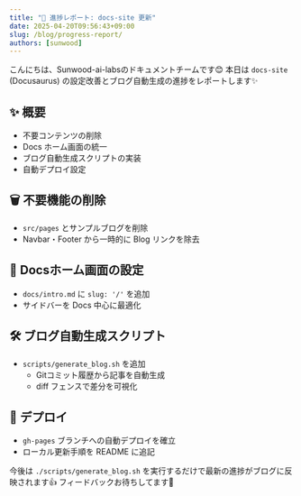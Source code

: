 ```yaml
---
title: "🚀 進捗レポート: docs-site 更新"
date: 2025-04-20T09:56:43+09:00
slug: /blog/progress-report/
authors: [sunwood]
---
```


こんにちは、Sunwood-ai-labsのドキュメントチームです😊
本日は `docs-site` (Docusaurus) の設定改善とブログ自動生成の進捗をレポートします✨

## ✨ 概要

- 不要コンテンツの削除
- Docs ホーム画面の統一
- ブログ自動生成スクリプトの実装
- 自動デプロイ設定

## 🗑️ 不要機能の削除

- `src/pages` とサンプルブログを削除
- Navbar・Footer から一時的に Blog リンクを除去

## 📄 Docsホーム画面の設定

- `docs/intro.md` に `slug: '/'` を追加
- サイドバーを Docs 中心に最適化

## 🛠️ ブログ自動生成スクリプト

- `scripts/generate_blog.sh` を追加
  - Gitコミット履歴から記事を自動生成
  - diff フェンスで差分を可視化

## 🚢 デプロイ

- `gh-pages` ブランチへの自動デプロイを確立
- ローカル更新手順を README に追記

今後は `./scripts/generate_blog.sh` を実行するだけで最新の進捗がブログに反映されます👍
フィードバックお待ちしてます🎉